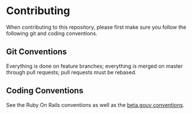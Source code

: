 # Contributing

When contributing to this repository, please first make sure you follow the following git and coding conventions.

## Git Conventions

Everything is done on feature branches; everything is merged on master through pull requests; pull requests must be rebased.

## Coding Conventions

See the Ruby On Rails conventions as well as the [beta.gouv conventions](https://github.com/betagouv/beta.gouv.fr/wiki/Développement-logiciel).
